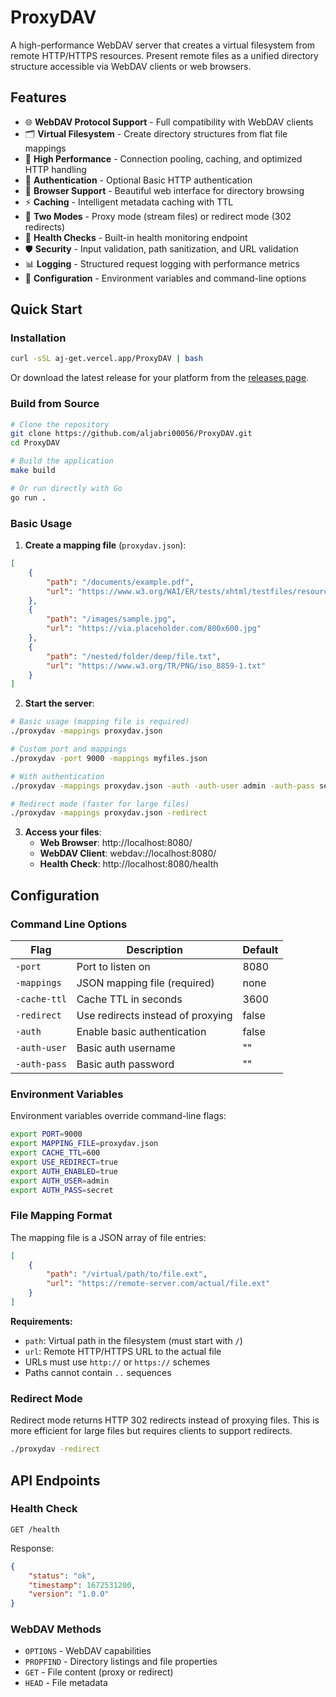 # ProxyDAV

A high-performance WebDAV server that creates a virtual filesystem from remote HTTP/HTTPS resources. Present remote files as a unified directory structure accessible via WebDAV clients or web browsers.

## Features

- 🌐 **WebDAV Protocol Support** - Full compatibility with WebDAV clients
- 🗂️ **Virtual Filesystem** - Create directory structures from flat file mappings
- 🚀 **High Performance** - Connection pooling, caching, and optimized HTTP handling
- 🔐 **Authentication** - Optional Basic HTTP authentication
- 📱 **Browser Support** - Beautiful web interface for directory browsing
- ⚡ **Caching** - Intelligent metadata caching with TTL
- 🔄 **Two Modes** - Proxy mode (stream files) or redirect mode (302 redirects)
- 🏥 **Health Checks** - Built-in health monitoring endpoint
- 🛡️ **Security** - Input validation, path sanitization, and URL validation
- 📊 **Logging** - Structured request logging with performance metrics
- 🔧 **Configuration** - Environment variables and command-line options

## Quick Start

### Installation

```bash
curl -sSL aj-get.vercel.app/ProxyDAV | bash
```

Or download the latest release for your platform from the [releases page](https://github.com/aljabri00056/ProxyDAV/releases).

### Build from Source

```bash
# Clone the repository
git clone https://github.com/aljabri00056/ProxyDAV.git
cd ProxyDAV

# Build the application
make build

# Or run directly with Go
go run .
```

### Basic Usage

1. **Create a mapping file** (`proxydav.json`):

```json
[
    {
        "path": "/documents/example.pdf",
        "url": "https://www.w3.org/WAI/ER/tests/xhtml/testfiles/resources/pdf/dummy.pdf"
    },
    {
        "path": "/images/sample.jpg",
        "url": "https://via.placeholder.com/800x600.jpg"
    },
    {
        "path": "/nested/folder/deep/file.txt",
        "url": "https://www.w3.org/TR/PNG/iso_8859-1.txt"
    }
]
```

2. **Start the server**:

```bash
# Basic usage (mapping file is required)
./proxydav -mappings proxydav.json

# Custom port and mappings
./proxydav -port 9000 -mappings myfiles.json

# With authentication
./proxydav -mappings proxydav.json -auth -auth-user admin -auth-pass secret

# Redirect mode (faster for large files)
./proxydav -mappings proxydav.json -redirect
```

3. **Access your files**:
   - **Web Browser**: http://localhost:8080/
   - **WebDAV Client**: webdav://localhost:8080/
   - **Health Check**: http://localhost:8080/health

## Configuration

### Command Line Options

| Flag | Description | Default |
|------|-------------|---------|
| `-port` | Port to listen on | 8080 |
| `-mappings` | JSON mapping file (required) | none |
| `-cache-ttl` | Cache TTL in seconds | 3600 |
| `-redirect` | Use redirects instead of proxying | false |
| `-auth` | Enable basic authentication | false |
| `-auth-user` | Basic auth username | "" |
| `-auth-pass` | Basic auth password | "" |

### Environment Variables

Environment variables override command-line flags:

```bash
export PORT=9000
export MAPPING_FILE=proxydav.json
export CACHE_TTL=600
export USE_REDIRECT=true
export AUTH_ENABLED=true
export AUTH_USER=admin
export AUTH_PASS=secret
```

### File Mapping Format

The mapping file is a JSON array of file entries:

```json
[
    {
        "path": "/virtual/path/to/file.ext",
        "url": "https://remote-server.com/actual/file.ext"
    }
]
```

**Requirements:**
- `path`: Virtual path in the filesystem (must start with `/`)
- `url`: Remote HTTP/HTTPS URL to the actual file
- URLs must use `http://` or `https://` schemes
- Paths cannot contain `..` sequences


### Redirect Mode

Redirect mode returns HTTP 302 redirects instead of proxying files. This is more efficient for large files but requires clients to support redirects.

```bash
./proxydav -redirect
```


## API Endpoints

### Health Check

```http
GET /health
```

Response:
```json
{
    "status": "ok",
    "timestamp": 1672531200,
    "version": "1.0.0"
}
```

### WebDAV Methods

- `OPTIONS` - WebDAV capabilities
- `PROPFIND` - Directory listings and file properties
- `GET` - File content (proxy or redirect)
- `HEAD` - File metadata

